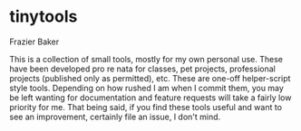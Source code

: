 # tinytools
Frazier Baker

This is a collection of small tools, mostly for my own personal use. 
These have been developed pro re nata for classes, pet projects, professional projects (published only as permitted), etc. 
These are one-off helper-script style tools. 
Depending on how rushed I am when I commit them, you may be left wanting for documentation and feature 
requests will take a fairly low priority for me. 
That being said, if you find these tools useful and want to see an improvement, certainly file an issue, I don't mind.
